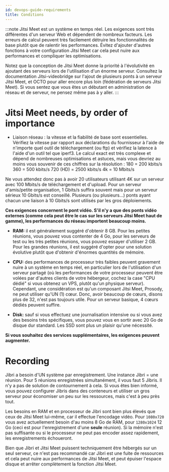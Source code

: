 ```yaml
---
id: devops-guide-requirements
title: Conditions
---
```


:::note
Jitsi Meet est un système en temps réel.
Les exigences sont très différentes d'un serveur Web et dépendent de nombreux facteurs. Les erreurs de calcul peuvent très facilement détruire les fonctionnalités de base plutôt que de ralentir les performances. Évitez d'ajouter d'autres fonctions à votre configuration Jitsi Meet car cela peut nuire aux performances et compliquer les optimisations.

Notez que la conception de Jitsi Meet donne la priorité à l'évolutivité en ajoutant des serveurs lors de l'utilisation d'un énorme serveur. Consultez la documentation Jitsi-videobridge sur l'ajout de plusieurs ponts à un serveur Jitsi Meet, et OCTO pour aller encore plus loin (fédération de serveurs Jitsi Meet). Si vous sentez que vous êtes un débutant en administration de réseau et de serveur, ne pensez même pas à y aller.
:::

# Jitsi Meet needs, by order of importance

- Liaison réseau : la vitesse et la fiabilité de base sont essentielles. Vérifiez la vitesse par rapport aux déclarations du fournisseur à l'aide de n'importe quel outil de téléchargement (ou ftp) et vérifiez la latence à l'aide d'un outil tel que iperf3. Le calcul exact est très complexe et dépend de nombreuses optimisations et astuces, mais vous devriez au moins vous souvenir de ces chiffres sur la résolution :
180 = 200 kbits/s
360 = 500 kbits/s
720 (HD) = 2500 kbits/s
4k = 10 Mbits/s

Ne vous attendez donc pas à avoir 20 utilisateurs utilisant 4K sur un serveur avec 100 Mbits/s de téléchargement et d'upload. Pour un serveur d'amis/petite organisation, 1 Gbits/s suffira souvent mais pour un serveur sérieux 10 Gbits/s
est conseillé. Plusieurs (ou plusieurs...) ponts ayant chacun une liaison à 10 Gbits/s sont utilisés par les gros déploiements.

**Ces exigences concernent le pont vidéo. S'il n'y a que des ponts vidéo externes (comme cela peut être le cas sur les serveurs Jitsi Meet haut de gamme), les performances du réseau importent beaucoup moins.**

- **RAM:** il est généralement suggéré d'obtenir 8 GB.
 Pour les petites réunions, vous pouvez vous contenter de 4 Go, pour les serveurs de test ou les très petites réunions, vous pouvez essayer d'utiliser 2 GB.
 Pour les grandes réunions, il est suggéré d'opter pour une solution évolutive plutôt que d'obtenir d'énormes quantités de mémoire.


- **CPU:** des performances de processeur très faibles peuvent gravement nuire à un système en temps réel, en particulier lors de l'utilisation d'un serveur partagé (où les performances de votre processeur peuvent être volées par d'autres clients de votre hébergeur, cochez la case "CPU dédié" si vous obtenez un VPS, plutôt qu'un physique serveur). Cependant, une considération est qu'un composant Jitsi Meet, Prosody, ne peut utiliser qu'UN (1) cœur. Donc, avoir beaucoup de cœurs, disons plus de 32, n'est pas toujours utile. Pour un serveur basique, 4 cœurs dédiés peuvent suffire.

- **Disk:** sauf si vous effectuez une journalisation intensive ou si vous avez des besoins très spécifiques, vous pouvez vous en sortir avec 20 Go de disque dur standard. Les SSD sont plus un plaisir qu'une nécessité.


**Si vous souhaitez des services supplémentaires, les exigences peuvent augmenter.**


# Recording

Jibri a besoin d'UN système par enregistrement.
Une instance Jibri = une réunion. Pour 5 réunions enregistrées simultanément, il vous faut 5 Jibris. Il n'y a pas de solution de contournement à cela. Si vous êtes bien informé, vous pouvez configurer Jibris dans des conteneurs et utiliser un gros serveur pour économiser un peu sur les ressources, mais c'est à peu près tout.

Les besoins en RAM et en processeur de Jibri sont bien plus élevés que ceux de Jitsi Meet lui-même, car il effectue l'encodage vidéo. Pour `1080x720` vous avez actuellement besoin d'au moins 8 Go de RAM, pour `1280x1024` 12 Go (ceci est pour l'enregistrement d'une __seule__ réunion). Si la mémoire n'est pas suffisante ou si le processeur ne peut pas encoder assez rapidement, les enregistrements échoueront.

Bien que Jibri et Jitsi Meet puissent techniquement être hébergés sur un seul serveur, ce n'est pas recommandé car Jibri est une fuite de ressources et cela peut nuire aux performances de Jitsi Meet, et peut épuiser l'espace disque et arrêter complètement la fonction Jitsi Meet.



